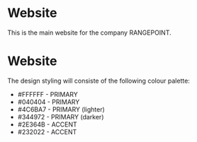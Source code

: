 ﻿# Website
 
 This is the main website for the company RANGEPOINT.
 
# Website

The design styling will consiste of the following colour palette: 

* #FFFFFF - PRIMARY
* #040404 - PRIMARY
* #4C6BA7 - PRIMARY (lighter)
* #344972 - PRIMARY (darker)
* #2E364B - ACCENT
* #232022 - ACCENT
